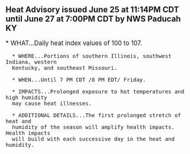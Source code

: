 <p>
   <h2>Heat Advisory issued June 25 at 11:14PM CDT until June 27 at 7:00PM CDT by NWS Paducah KY</h2>
   <div style="font-size:120%">* WHAT...Daily heat index values of 100 to 107.
      
      * WHERE...Portions of southern Illinois, southwest Indiana, western
      Kentucky, and southeast Missouri.
      
      * WHEN...Until 7 PM CDT /8 PM EDT/ Friday.
      
      * IMPACTS...Prolonged exposure to hot temperatures and high humidity
      may cause heat illnesses.
      
      * ADDITIONAL DETAILS...The first prolonged stretch of heat and
      humidity of the season will amplify health impacts. Health impacts
      will build with each successive day in the heat and humidity.
   </div>
</p>